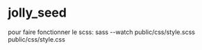 # jolly_seed
pour faire fonctionner le scss:
sass --watch public/css/style.scss public/css/style.css
